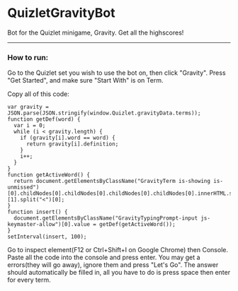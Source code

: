 # QuizletGravityBot
Bot for the Quizlet minigame, Gravity. Get all the highscores!
<hr></hr>
<h3>How to run:</h3>
<p>Go to the Quizlet set you wish to use the bot on, then click "Gravity". Press "Get Started", and make sure "Start With" is on Term.</p>
<p>Copy all of this code:</p>
<pre><code>var gravity = JSON.parse(JSON.stringify(window.Quizlet.gravityData.terms));
function getDef(word) {
  var i = 0;
  while (i < gravity.length) {
    if (gravity[i].word == word) {
      return gravity[i].definition;
    }
    i++;
  }
}
function getActiveWord() {
  return document.getElementsByClassName("GravityTerm is-showing is-unmissed")[0].childNodes[0].childNodes[0].childNodes[0].childNodes[0].innerHTML.split(">")[1].split("<")[0];
}
function insert() {
  document.getElementsByClassName("GravityTypingPrompt-input js-keymaster-allow")[0].value = getDef(getActiveWord());
}
setInterval(insert, 100);
</code></pre>
<p>Go to inspect element(F12 or Ctrl+Shift+I on Google Chrome) then Console. 
Paste all the code into the console and press enter. 
You may get a errors(they will go away), ignore them and press "Let's Go".
The answer should automatically be filled in, all you have to do is press space then enter for every term.</p>
